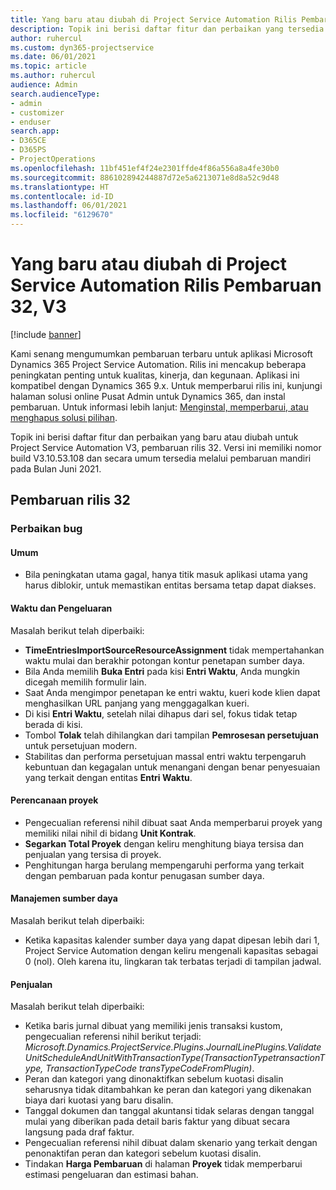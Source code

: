 ```yaml
---
title: Yang baru atau diubah di Project Service Automation Rilis Pembaruan 32, V3
description: Topik ini berisi daftar fitur dan perbaikan yang tersedia di Project Service Automation V3, pembaruan rilis 32, V3.
author: ruhercul
ms.custom: dyn365-projectservice
ms.date: 06/01/2021
ms.topic: article
ms.author: ruhercul
audience: Admin
search.audienceType:
- admin
- customizer
- enduser
search.app:
- D365CE
- D365PS
- ProjectOperations
ms.openlocfilehash: 11bf451ef4f24e2301ffde4f86a556a8a4fe30b0
ms.sourcegitcommit: 886102894244887d72e5a6213071e8d8a52c9d48
ms.translationtype: HT
ms.contentlocale: id-ID
ms.lasthandoff: 06/01/2021
ms.locfileid: "6129670"
---
```

# <a name="whats-new-or-changed-in-project-service-automation-update-release-32-v3"></a>Yang baru atau diubah di Project Service Automation Rilis Pembaruan 32, V3

[!include [banner](../includes/psa-now-project-operations.md)]

Kami senang mengumumkan pembaruan terbaru untuk aplikasi Microsoft Dynamics 365 Project Service Automation. Rilis ini mencakup beberapa peningkatan penting untuk kualitas, kinerja, dan kegunaan. Aplikasi ini kompatibel dengan Dynamics 365 9.x. Untuk memperbarui rilis ini, kunjungi halaman solusi online Pusat Admin untuk Dynamics 365, dan instal pembaruan. Untuk informasi lebih lanjut: [Menginstal, memperbarui, atau menghapus solusi pilihan](/power-platform/admin/install-remove-preferred-solution).

Topik ini berisi daftar fitur dan perbaikan yang baru atau diubah untuk Project Service Automation V3, pembaruan rilis 32. Versi ini memiliki nomor build V3.10.53.108 dan secara umum tersedia melalui pembaruan mandiri pada Bulan Juni 2021.

## <a name="update-release-32"></a>Pembaruan rilis 32

### <a name="bug-fixes"></a>Perbaikan bug

#### <a name="general"></a>Umum

- Bila peningkatan utama gagal, hanya titik masuk aplikasi utama yang harus diblokir, untuk memastikan entitas bersama tetap dapat diakses.

#### <a name="time-and-expense"></a>Waktu dan Pengeluaran

Masalah berikut telah diperbaiki:

- **TimeEntriesImportSourceResourceAssignment** tidak mempertahankan waktu mulai dan berakhir potongan kontur penetapan sumber daya.
- Bila Anda memilih **Buka Entri** pada kisi **Entri Waktu**, Anda mungkin dicegah memilih formulir lain.
- Saat Anda mengimpor penetapan ke entri waktu, kueri kode klien dapat menghasilkan URL panjang yang menggagalkan kueri.
- Di kisi **Entri Waktu**, setelah nilai dihapus dari sel, fokus tidak tetap berada di kisi.
- Tombol **Tolak** telah dihilangkan dari tampilan **Pemrosesan persetujuan** untuk persetujuan modern.
- Stabilitas dan performa persetujuan massal entri waktu terpengaruh kebuntuan dan kegagalan untuk menangani dengan benar penyesuaian yang terkait dengan entitas **Entri Waktu**.

#### <a name="project-planning"></a>Perencanaan proyek

- Pengecualian referensi nihil dibuat saat Anda memperbarui proyek yang memiliki nilai nihil di bidang **Unit Kontrak**.
- **Segarkan Total Proyek** dengan keliru menghitung biaya tersisa dan penjualan yang tersisa di proyek.
- Penghitungan harga berulang mempengaruhi performa yang terkait dengan pembaruan pada kontur penugasan sumber daya.

#### <a name="resource-management"></a>Manajemen sumber daya

Masalah berikut telah diperbaiki:

- Ketika kapasitas kalender sumber daya yang dapat dipesan lebih dari 1, Project Service Automation dengan keliru mengenali kapasitas sebagai 0 (nol). Oleh karena itu, lingkaran tak terbatas terjadi di tampilan jadwal.

#### <a name="sales"></a>Penjualan

Masalah berikut telah diperbaiki:

- Ketika baris jurnal dibuat yang memiliki jenis transaksi kustom, pengecualian referensi nihil berikut terjadi: *Microsoft.Dynamics.ProjectService.Plugins.JournalLinePlugins.ValidateUnitScheduleAndUnitWithTransactionType(TransactionTypetransactionType, TransactionTypeCode transTypeCodeFromPlugin)*.
- Peran dan kategori yang dinonaktifkan sebelum kuotasi disalin seharusnya tidak ditambahkan ke peran dan kategori yang dikenakan biaya dari kuotasi yang baru disalin.
- Tanggal dokumen dan tanggal akuntansi tidak selaras dengan tanggal mulai yang diberikan pada detail baris faktur yang dibuat secara langsung pada draf faktur.
- Pengecualian referensi nihil dibuat dalam skenario yang terkait dengan penonaktifan peran dan kategori sebelum kuotasi disalin.
- Tindakan **Harga Pembaruan** di halaman **Proyek** tidak memperbarui estimasi pengeluaran dan estimasi bahan.
